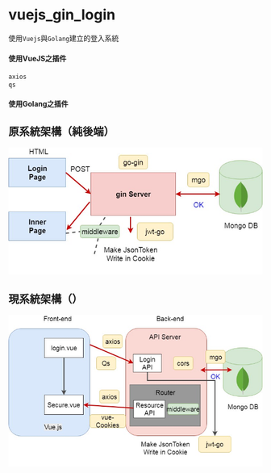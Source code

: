 # vuejs_gin_login
使用`Vuejs`與`Golang`建立的登入系統

#### 使用VueJS之插件
    axios
    qs
#### 使用Golang之插件

## 原系統架構（純後端）
![image](https://github.com/KS-Jin/vuejs_gin_login/blob/master/img/jwt_gin.jpg)

## 現系統架構（）
![image](https://github.com/KS-Jin/vuejs_gin_login/blob/master/img/vue_gin.jpg)   
